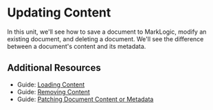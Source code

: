 # Updating Content

In this unit, we'll see how to save a document to MarkLogic, modify an existing
document, and deleting a document. We'll see the difference between a 
document's content and its metadata. 

## Additional Resources

- Guide: [Loading Content](http://docs.marklogic.com/guide/rest-dev/documents#id_11953)
- Guide: [Removing Content](http://docs.marklogic.com/guide/rest-dev/documents#id_55846)
- Guide: [Patching Document Content or Metadata](http://docs.marklogic.com/guide/rest-dev/documents#id_15775)
